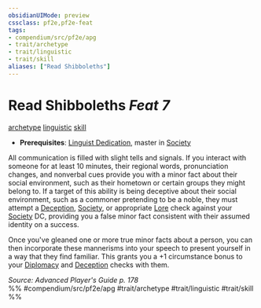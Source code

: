 ```yaml
---
obsidianUIMode: preview
cssclass: pf2e,pf2e-feat
tags:
- compendium/src/pf2e/apg
- trait/archetype
- trait/linguistic
- trait/skill
aliases: ["Read Shibboleths"]
---
```

# Read Shibboleths  *Feat 7*  
[archetype](../../rules/traits/archetype.md)  [linguistic](../../rules/traits/linguistic.md)  [skill](../../rules/traits/skill.md)  

- **Prerequisites**: [Linguist Dedication](linguist-dedication-apg.md), master in [Society](../skills.md#Society)

All communication is filled with slight tells and signals. If you interact with someone for at least 10 minutes, their regional words, pronunciation changes, and nonverbal cues provide you with a minor fact about their social environment, such as their hometown or certain groups they might belong to. If a target of this ability is being deceptive about their social environment, such as a commoner pretending to be a noble, they must attempt a [Deception](../skills.md#Deception), [Society](../skills.md#Society), or appropriate [Lore](../skills.md#Lore) check against your [Society](../skills.md#Society) DC, providing you a false minor fact consistent with their assumed identity on a success.

Once you've gleaned one or more true minor facts about a person, you can then incorporate these mannerisms into your speech to present yourself in a way that they find familiar. This grants you a +1 circumstance bonus to your [Diplomacy](../skills.md#Diplomacy) and [Deception](../skills.md#Deception) checks with them.

*Source: Advanced Player's Guide p. 178*  
%% #compendium/src/pf2e/apg #trait/archetype #trait/linguistic #trait/skill %%